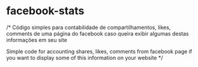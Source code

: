facebook-stats
==============
/* 
  Código simples para contabilidade de compartilhamentos, likes, comments 
  de uma página do facebook caso queira exibir algumas destas informações em seu site

  Simple code for accounting shares, likes, comments
  from facebook page if you want to display some of this information on your website
*/
